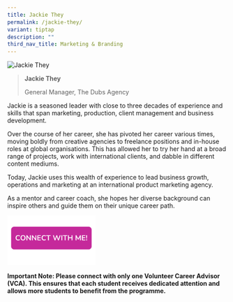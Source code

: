 ```yaml
---
title: Jackie They
permalink: /jackie-they/
variant: tiptap
description: ""
third_nav_title: Marketing & Branding
---
```

<blockquote>
<p></p>
</blockquote>
<div class="isomer-image-wrapper">
<img style="width: 40%;" height="auto" width="100%" alt="Jackie They" src="https://res.cloudinary.com/glide/image/fetch/f_auto,w_1425,h_1425,c_lfill,g_faces/https%3A%2F%2Fstorage.googleapis.com%2Fglide-prod.appspot.com%2Fuploads-v2%2FzJtWb3Fkip5L6FiXLW6R%2Fpub%2FFFYhc7pQPuQ5rTn5ieKI.JPG">
</div>
<blockquote>
<p></p>
<p><strong>Jackie They</strong>
</p>
<p>General Manager, The Dubs Agency</p>
</blockquote>
<p>Jackie is a seasoned leader with close to three decades of experience
and skills that span marketing, production, client management and business
development.</p>
<p>Over the course of her career, she has pivoted her career various times,
moving boldly from creative agencies to freelance positions and in-house
roles at global organisations. This has allowed her to try her hand at
a broad range of projects, work with international clients, and dabble
in different content mediums.</p>
<p>Today, Jackie uses this wealth of experience to lead business growth,
operations and marketing at an international product marketing agency.</p>
<p>As a mentor and career coach, she hopes her diverse background can inspire
others and guide them on their unique career path.</p>
<p></p>
<p></p><a class="isomer-image-wrapper" href="https://form.gov.sg/677f3d667951970965a83189"><img style="width: 40%;" height="auto" width="100%" alt="" src="/images/Page Photos/CONNECT_WITH_ME.png"></a>
<p><strong>Important Note: Please connect with only one Volunteer Career Advisor (VCA). This ensures that each student receives dedicated attention and allows more students to benefit from the programme.</strong>
</p>